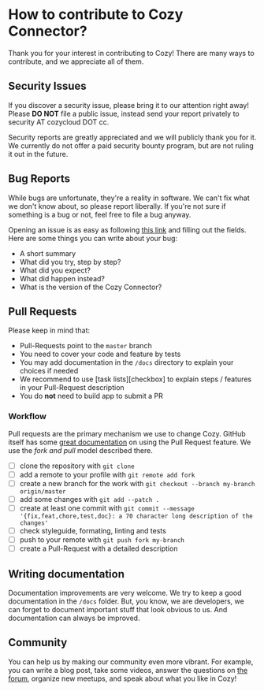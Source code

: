 # How to contribute to Cozy Connector?

Thank you for your interest in contributing to Cozy! There are many ways to contribute, and we appreciate all of them.

## Security Issues

If you discover a security issue, please bring it to our attention right away! Please **DO NOT** file a public issue, instead send your report privately to security AT cozycloud DOT cc.

Security reports are greatly appreciated and we will publicly thank you for it. We currently do not offer a paid security bounty program, but are not ruling it out in the future.

## Bug Reports

While bugs are unfortunate, they're a reality in software. We can't fix what we don't know about, so please report liberally. If you're not sure if something is a bug or not, feel free to file a bug anyway.

Opening an issue is as easy as following [this link][issues] and filling out the fields. Here are some things you can write about your bug:

- A short summary
- What did you try, step by step?
- What did you expect?
- What did happen instead?
- What is the version of the Cozy Connector?

## Pull Requests

Please keep in mind that:

- Pull-Requests point to the `master` branch
- You need to cover your code and feature by tests
- You may add documentation in the `/docs` directory to explain your choices if needed
- We recommend to use [task lists][checkbox] to explain steps / features in your Pull-Request description
- You do **not** need to build app to submit a PR

### Workflow

Pull requests are the primary mechanism we use to change Cozy. GitHub itself has some [great documentation][pr] on using the Pull Request feature. We use the _fork and pull_ model described there.

- [ ] clone the repository with `git clone`
- [ ] add a remote to your profile with `git remote add fork`
- [ ] create a new branch for the work with `git checkout --branch my-branch origin/master`
- [ ] add some changes with `git add --patch .`
- [ ] create at least one commit with `git commit --message '{fix,feat,chore,test,doc}: a 70 character long description of the changes'`
- [ ] check styleguide, formating, linting and tests
- [ ] push to your remote with `git push fork my-branch`
- [ ] create a Pull-Request with a detailed description

## Writing documentation

Documentation improvements are very welcome. We try to keep a good documentation in the `/docs` folder. But, you know, we are developers, we can forget to document important stuff that look obvious to us. And documentation can always be improved.

## Community

You can help us by making our community even more vibrant. For example, you can write a blog post, take some videos, answer the questions on [the forum][forum], organize new meetups, and speak about what you like in Cozy!

[issues]: ../../issues
[pr]: https://help.github.com/categories/collaborating-with-issues-and-pull-requests/
[forum]: https://forum.cozy.io/
